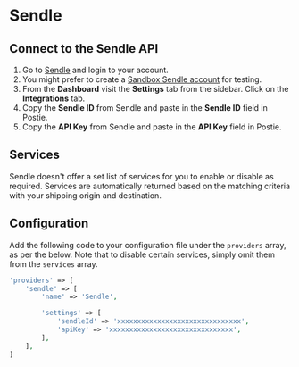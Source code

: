 # Sendle

## Connect to the Sendle API
1. Go to <a href="https://www.sendle.com/#signup-form" target="_blank">Sendle</a> and login to your account.
1. You might prefer to create a <a href="https://sandbox.sendle.com/#signup-form" target="_blank">Sandbox Sendle account</a> for testing.
1. From the **Dashboard** visit the **Settings** tab from the sidebar. Click on the **Integrations** tab.
1. Copy the **Sendle ID** from Sendle and paste in the **Sendle ID** field in Postie.
1. Copy the **API Key** from Sendle and paste in the **API Key** field in Postie.

## Services
Sendle doesn't offer a set list of services for you to enable or disable as required. Services are automatically returned based on the matching criteria with your shipping origin and destination.

## Configuration
Add the following code to your configuration file under the `providers` array, as per the below. Note that to disable certain services, simply omit them from the `services` array.

```php
'providers' => [
    'sendle' => [
        'name' => 'Sendle',

        'settings' => [
            'sendleId' => 'xxxxxxxxxxxxxxxxxxxxxxxxxxxxxxx',
            'apiKey' => 'xxxxxxxxxxxxxxxxxxxxxxxxxxxxxxx',
        ],
    ],
]
```